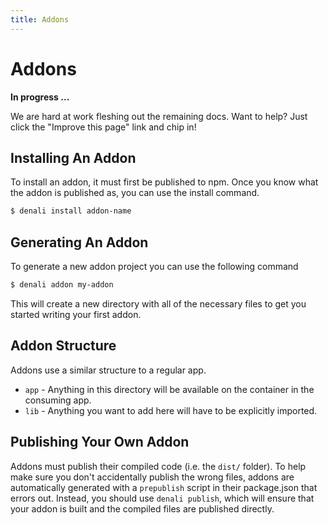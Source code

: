 ```yaml
---
title: Addons
---
```


# Addons

**In progress ...**

We are hard at work fleshing out the remaining docs. Want to help? Just click
the "Improve this page" link and chip in!

## Installing An Addon

To install an addon, it must first be published to npm. Once you know what
the addon is published as, you can use the install command.

```sh
$ denali install addon-name
```

## Generating An Addon

To generate a new addon project you can use the following command

```sh
$ denali addon my-addon
```

This will create a new directory with all of the necessary files
to get you started writing your first addon.

## Addon Structure

Addons use a similar structure to a regular app.

- `app` - Anything in this directory will be available on the container in the consuming app.
- `lib` - Anything you want to add here will have to be explicitly imported.

## Publishing Your Own Addon

Addons must publish their compiled code (i.e. the `dist/` folder). To help make sure
you don't accidentally publish the wrong files, addons are automatically
generated with a `prepublish` script in their package.json that errors out.
Instead, you should use `denali publish`, which will ensure that your addon is
built and the compiled files are published directly.